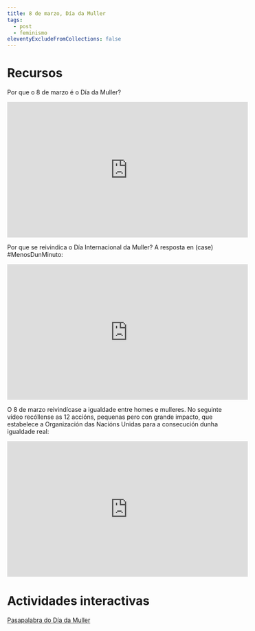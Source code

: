 ```yaml
---
title: 8 de marzo, Día da Muller
tags:
  - post
  - feminismo
eleventyExcludeFromCollections: false
---
```

# Recursos

Por que o 8 de marzo é o Día da Muller? 

<iframe width="560" height="315" src="https://www.youtube.com/embed/5l6ewz3nTjc" frameborder="0" allow="accelerometer; autoplay; clipboard-write; encrypted-media; gyroscope; picture-in-picture" allowfullscreen></iframe>

Por que se reivindica o Día Internacional da Muller? A resposta en (case) #MenosDunMinuto[](https://twitter.com/hashtag/MenosDunMinuto?src=hashtag_click):

<iframe width="560" height="315" src="https://www.youtube.com/embed/I4bRTxMltaA" frameborder="0" allow="accelerometer; autoplay; clipboard-write; encrypted-media; gyroscope; picture-in-picture" allowfullscreen></iframe>

<!--StartFragment-->

O 8 de marzo reivindícase a igualdade entre homes e mulleres. No seguinte vídeo recóllense as 12 accións, pequenas pero con grande impacto, que estabelece a Organización das Nacións Unidas para a consecución dunha igualdade real:

<iframe width="560" height="315" src="https://www.youtube.com/embed/8_QeAXgV5tA" frameborder="0" allow="accelerometer; autoplay; clipboard-write; encrypted-media; gyroscope; picture-in-picture" allowfullscreen></iframe>

# [](https://aulasgalegas.org/dia-da-muller-3/)Actividades interactivas

[Pasapalabra do Día da Muller](https://aulasgalegas.org/dia-da-muller-3/)